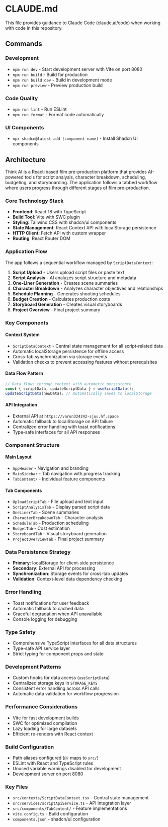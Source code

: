 # CLAUDE.md

This file provides guidance to Claude Code (claude.ai/code) when working with code in this repository.

## Commands

### Development
- `npm run dev` - Start development server with Vite on port 8080
- `npm run build` - Build for production
- `npm run build:dev` - Build in development mode
- `npm run preview` - Preview production build

### Code Quality
- `npm run lint` - Run ESLint
- `npm run format` - Format code automatically

### UI Components
- `npx shadcn@latest add [component-name]` - Install Shadcn UI components

## Architecture

Think AI is a React-based film pre-production platform that provides AI-powered tools for script analysis, character breakdown, scheduling, budgeting, and storyboarding. The application follows a tabbed workflow where users progress through different stages of film pre-production.

### Core Technology Stack
- **Frontend**: React 18 with TypeScript
- **Build Tool**: Vite with SWC plugin
- **Styling**: Tailwind CSS with shadcn/ui components
- **State Management**: React Context API with localStorage persistence
- **HTTP Client**: Fetch API with custom wrapper
- **Routing**: React Router DOM

### Application Flow
The app follows a sequential workflow managed by `ScriptDataContext`:

1. **Script Upload** - Users upload script files or paste text
2. **Script Analysis** - AI analyzes script structure and metadata
3. **One-Liner Generation** - Creates scene summaries
4. **Character Breakdown** - Analyzes character objectives and relationships
5. **Schedule Planning** - Generates shooting schedules
6. **Budget Creation** - Calculates production costs
7. **Storyboard Generation** - Creates visual storyboards
8. **Project Overview** - Final project summary

### Key Components

#### Context System
- `ScriptDataContext` - Central state management for all script-related data
- Automatic localStorage persistence for offline access
- Cross-tab synchronization via storage events
- Validation checks to prevent accessing features without prerequisites

#### Data Flow Pattern
```typescript
// Data flows through context with automatic persistence
const { scriptData, updateScriptData } = useScriptData();
updateScriptData(newData); // Automatically saves to localStorage
```

#### API Integration
- External API at `https://varun324242-sjuu.hf.space`
- Automatic fallback to localStorage on API failure
- Centralized error handling with toast notifications
- Type-safe interfaces for all API responses

### Component Structure

#### Main Layout
- `AppHeader` - Navigation and branding
- `MainSidebar` - Tab navigation with progress tracking
- `TabContent/` - Individual feature components

#### Tab Components
- `UploadScriptTab` - File upload and text input
- `ScriptAnalysisTab` - Display parsed script data
- `OneLinerTab` - Scene summaries
- `CharacterBreakdownTab` - Character analysis
- `ScheduleTab` - Production scheduling
- `BudgetTab` - Cost estimation
- `StoryboardTab` - Visual storyboard generation
- `ProjectOverviewTab` - Final project summary

### Data Persistence Strategy
- **Primary**: localStorage for client-side persistence
- **Secondary**: External API for processing
- **Synchronization**: Storage events for cross-tab updates
- **Validation**: Context-level data dependency checking

### Error Handling
- Toast notifications for user feedback
- Automatic fallback to cached data
- Graceful degradation when API unavailable
- Console logging for debugging

### Type Safety
- Comprehensive TypeScript interfaces for all data structures
- Type-safe API service layer
- Strict typing for component props and state

### Development Patterns
- Custom hooks for data access (`useScriptData`)
- Centralized storage keys in `STORAGE_KEYS`
- Consistent error handling across API calls
- Automatic data validation for workflow progression

### Performance Considerations
- Vite for fast development builds
- SWC for optimized compilation
- Lazy loading for large datasets
- Efficient re-renders with React context

### Build Configuration
- Path aliases configured (`@/` maps to `src/`)
- ESLint with React and TypeScript rules
- Unused variable warnings disabled for development
- Development server on port 8080

### Key Files
- `src/contexts/ScriptDataContext.tsx` - Central state management
- `src/services/scriptApiService.ts` - API integration layer
- `src/components/TabContent/` - Feature implementations
- `vite.config.ts` - Build configuration
- `components.json` - shadcn/ui configuration